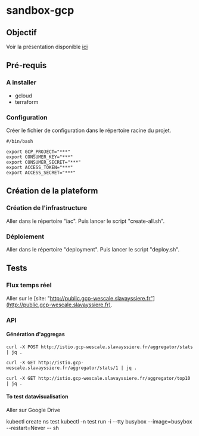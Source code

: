 # sandbox-gcp

## Objectif

Voir la présentation disponible [ici](perdu.com)

## Pré-requis

### A installer

- gcloud
- terraform

### Configuration

Créer le fichier de configuration dans le répertoire racine du projet.

```language-bash
#/bin/bash

export GCP_PROJECT="***"
export CONSUMER_KEY="***"
export CONSUMER_SECRET="***"
export ACCESS_TOKEN="***"
export ACCESS_SECRET="***"
```

## Création de la plateform

### Création de l'infrastructure

Aller dans le répertoire "iac". Puis lancer le script "create-all.sh".

### Déploiement

Aller dans le répertoire "deployment". Puis lancer le script "deploy.sh".

## Tests

### Flux temps réel

Aller sur le [site: "http://public.gcp-wescale.slavayssiere.fr"](http://public.gcp-wescale.slavayssiere.fr).

### API

#### Génération d'aggregas

```language-bash
curl -X POST http://istio.gcp-wescale.slavayssiere.fr/aggregator/stats | jq .
```

```language-bash
curl -X GET http://istio.gcp-wescale.slavayssiere.fr/aggregator/stats/1 | jq .
```


```language-bash
curl -X GET http://istio.gcp-wescale.slavayssiere.fr/aggregator/top10 | jq .
```

#### To test datavisualisation

Aller sur Google Drive

kubectl create ns test
kubectl -n test run -i --tty busybox --image=busybox --restart=Never -- sh